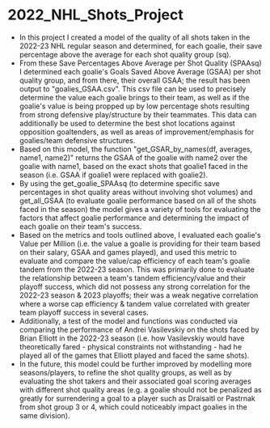 # 2022_NHL_Shots_Project
- In this project I created a model of the quality of all shots taken in the 2022-23 NHL regular season and determined, for each goalie, their save percentage above the average for each shot quality group (sq).
- From these Save Percentages Above Average per Shot Quality (SPAAsq) I determined each goalie's Goals Saved Above Average (GSAA) per shot quality group, and from there, their overall GSAA; the result has been output to "goalies_GSAA.csv". This csv file can be used to precisely determine the value each goalie brings to their team, as well as if the goalie's value is being propped up by low percentage shots resulting from strong defensive play/structure by their teammates. This data can additionally be used to determine the best shot locations against opposition goaltenders, as well as areas of improvement/emphasis for goalies/team defensive structures.
- Based on this model, the function "get_GSAR_by_names(df, averages, name1, name2)" returns the GSAA of the goalie with name2 over the goalie with name1, based on the exact shots that goalie1 faced in the season (i.e. GSAA if goalie1 were replaced with goalie2).
- By using the get_goalie_SPAAsq (to determine specific save percentages in shot quality areas without involving shot volumes) and get_all_GSAA (to evaluate goalie performance based on all of the shots faced in the season) the model gives a variety of tools for evaluating the factors that affect goalie performance and determining the impact of each goalie on their team's success.
- Based on the metrics and tools outlined above, I evaluated each goalie's Value per Million (i.e. the value a goalie is providing for their team based on their salary, GSAA and games played), and used this metric to evaluate and compare the value/cap efficiency of each team's goalie tandem from the 2022-23 season. This was primarily done to evaluate the relationship between a team's tandem efficiency/value and their playoff success, which did not possess any strong correlation for the 2022-23 season & 2023 playoffs; their was a weak negative correlation where a worse cap efficiency & tandem value correlated with greater team playoff success in several cases.
- Additionally, a test of the model and functions was conducted via comparing the performance of Andrei Vasilevskiy on the shots faced by Brian Elliott in the 2022-23 season (i.e. how Vasilevskiy would have theoretically fared - physical constraints not withstanding - had he played all of the games that Elliott played and faced the same shots).
- In the future, this model could be further improved by modelling more seasons/players, to refine the shot quality groups, as well as by evaluating the shot takers and their associated goal scoring averages with different shot quality areas (e.g. a goalie should not be penalized as greatly for surrendering a goal to a player such as Draisaitl or Pastrnak from shot group 3 or 4, which could noticeably impact goalies in the same division).
